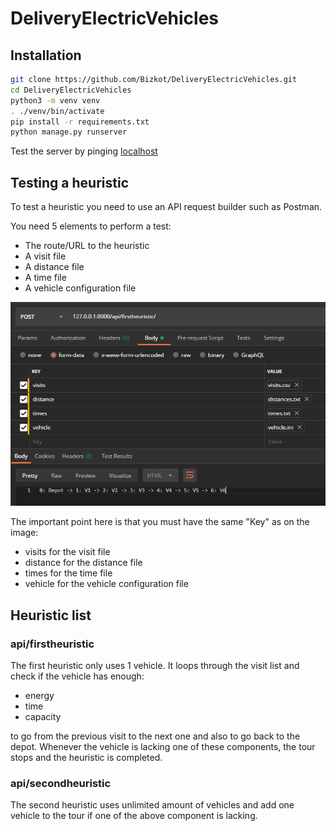 # DeliveryElectricVehicles

## Installation
```bash
git clone https://github.com/Bizkot/DeliveryElectricVehicles.git
cd DeliveryElectricVehicles
python3 -m venv venv
. ./venv/bin/activate
pip install -r requirements.txt
python manage.py runserver
```
Test the server by pinging [localhost](http://127.0.0.1:8000/api)

## Testing a heuristic
To test a heuristic you need to use an API request builder such as Postman.

You need 5 elements to perform a test:
* The route/URL to the heuristic
* A visit file
* A distance file
* A time file
* A vehicle configuration file

![Postman example 1](images/postman_1.png)

The important point here is that you must have the same "Key" as on the image:
* visits for the visit file
* distance for the distance file
* times for the time file
* vehicle for the vehicle configuration file

## Heuristic list
### api/firstheuristic
The first heuristic only uses 1 vehicle. It loops through the visit list and check if the vehicle has enough:
* energy
* time
* capacity

to go from the previous visit to the next one and also to go back to the depot.
Whenever the vehicle is lacking one of these components, the tour stops and the heuristic is completed.

### api/secondheuristic
The second heuristic uses unlimited amount of vehicles and add one vehicle to the tour if one of the above component is lacking.
